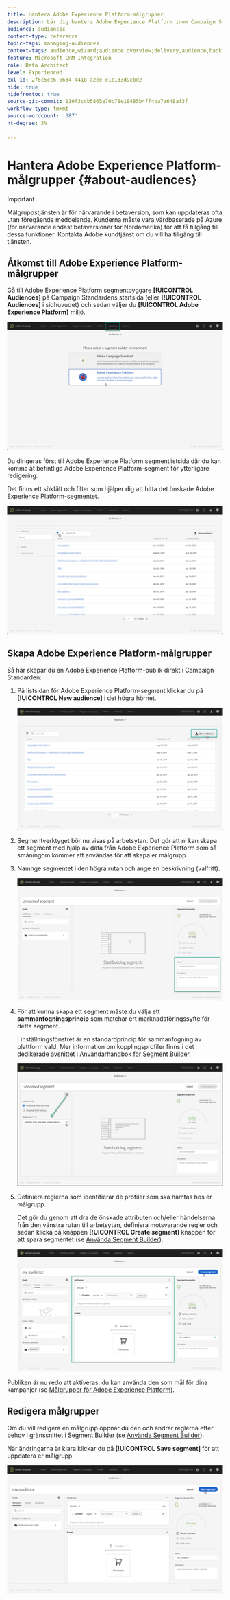 ```yaml
---
title: Hantera Adobe Experience Platform-målgrupper
description: Lär dig hantera Adobe Experience Platform inom Campaign Standard.
audience: audiences
content-type: reference
topic-tags: managing-audiences
context-tags: audience,wizard;audience,overview;delivery,audience,back
feature: Microsoft CRM Integration
role: Data Architect
level: Experienced
exl-id: 2f6c5cc6-0634-4418-a2ee-e1c133d9cbd2
hide: true
hidefromtoc: true
source-git-commit: 110f3ccb5865e70c78e18485b4ff4ba7a648af3f
workflow-type: tm+mt
source-wordcount: '387'
ht-degree: 3%

---
```


# Hantera Adobe Experience Platform-målgrupper {#about-audiences}

>[!IMPORTANT]
>
>Målgruppstjänsten är för närvarande i betaversion, som kan uppdateras ofta utan föregående meddelande. Kunderna måste vara värdbaserade på Azure (för närvarande endast betaversioner för Nordamerika) för att få tillgång till dessa funktioner. Kontakta Adobe kundtjänst om du vill ha tillgång till tjänsten.

## Åtkomst till Adobe Experience Platform-målgrupper

Gå till Adobe Experience Platform segmentbyggare **[!UICONTROL Audiences]** på Campaign Standardens startsida (eller **[!UICONTROL Audiences]** i sidhuvudet) och sedan väljer du **[!UICONTROL Adobe Experience Platform]** miljö.

![](assets/aep_audiences_access.png)

Du dirigeras först till Adobe Experience Platform segmentlistsida där du kan komma åt befintliga Adobe Experience Platform-segment för ytterligare redigering.

Det finns ett sökfält och filter som hjälper dig att hitta det önskade Adobe Experience Platform-segmentet.

![](assets/aep_audiences_list.png)

## Skapa Adobe Experience Platform-målgrupper

Så här skapar du en Adobe Experience Platform-publik direkt i Campaign Standarden:

1. På listsidan för Adobe Experience Platform-segment klickar du på **[!UICONTROL New audience]** i det högra hörnet.

   ![](assets/aep_audiences_creation_create.png)

1. Segmentverktyget bör nu visas på arbetsytan. Det gör att ni kan skapa ett segment med hjälp av data från Adobe Experience Platform som så småningom kommer att användas för att skapa er målgrupp.

1. Namnge segmentet i den högra rutan och ange en beskrivning (valfritt).

   ![](assets/aep_audiences_creation_edit_name.png)

1. För att kunna skapa ett segment måste du välja ett **sammanfogningsprincip** som matchar ert marknadsföringssyfte för detta segment.

   I inställningsfönstret är en standardprincip för sammanfogning av plattform vald. Mer information om kopplingsprofiler finns i det dedikerade avsnittet i [Användarhandbok för Segment Builder](https://experienceleague.adobe.com/docs/experience-platform/segmentation/ui/overview.html).

   ![](assets/aep_audiences_mergepolicy.png)

1. Definiera reglerna som identifierar de profiler som ska hämtas hos er målgrupp.

   Det gör du genom att dra de önskade attributen och/eller händelserna från den vänstra rutan till arbetsytan, definiera motsvarande regler och sedan klicka på knappen **[!UICONTROL Create segment]** knappen för att spara segmentet (se [Använda Segment Builder](../../integrating/using/aep-using-segment-builder.md)).

   ![](assets/aep_audiences_creation_query.png)

Publiken är nu redo att aktiveras, du kan använda den som mål för dina kampanjer (se [Målgrupper för Adobe Experience Platform](../../integrating/using/aep-targeting-audiences.md)).

## Redigera målgrupper

Om du vill redigera en målgrupp öppnar du den och ändrar reglerna efter behov i gränssnittet i Segment Builder (se [Använda Segment Builder](../../integrating/using/aep-using-segment-builder.md)).

När ändringarna är klara klickar du på **[!UICONTROL Save segment]** för att uppdatera er målgrupp.

![](assets/aep_audiences_editing.png)
